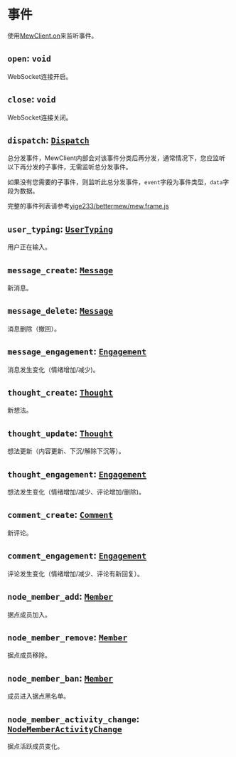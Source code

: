 # 事件

使用[MewClient.on](./api/classes/MewClient.md#on)来监听事件。

## `open`: `void`
WebSocket连接开启。

## `close`: `void`
WebSocket连接关闭。

## `dispatch`: [`Dispatch`](./api/interfaces/Dispatch.md)
总分发事件，MewClient内部会对该事件分类后再分发，通常情况下，您应监听以下再分发的子事件，无需监听总分发事件。

如果没有您需要的子事件，则监听此总分发事件，`event`字段为事件类型，`data`字段为数据。

完整的事件列表请参考[yige233/bettermew/mew.frame.js](https://github.com/yige233/bettermew/blob/main/mew.frame.js)

## `user_typing`: [`UserTyping`](./api/interfaces/UserTyping.md)
用户正在输入。

## `message_create`: [`Message`](./api/interfaces/Message.md) 
新消息。

## `message_delete`: [`Message`](./api/interfaces/Message.md) 
消息删除（撤回）。

## `message_engagement`: [`Engagement`](./api/interfaces/Engagement.md)
消息发生变化（情绪增加/减少)。

## `thought_create`: [`Thought`](./api/interfaces/Thought.md)
新想法。

## `thought_update`: [`Thought`](./api/interfaces/Thought.md)
想法更新（内容更新、下沉/解除下沉等）。

## `thought_engagement`: [`Engagement`](./api/interfaces/Engagement.md)
想法发生变化（情绪增加/减少、评论增加/删除)。

## `comment_create`: [`Comment`](./api/interfaces/Comment.md)
新评论。

## `comment_engagement`: [`Engagement`](./api/interfaces/Engagement.md)
评论发生变化（情绪增加/减少、评论有新回复）。

## `node_member_add`: [`Member`](./api/interfaces/Member.md)
据点成员加入。

## `node_member_remove`: [`Member`](./api/interfaces/Member.md)
据点成员移除。

## `node_member_ban`: [`Member`](./api/interfaces/Member.md)
成员进入据点黑名单。

## `node_member_activity_change`: [`NodeMemberActivityChange`](./api/interfaces/NodeMemberActivityChange.md)
据点活跃成员变化。
